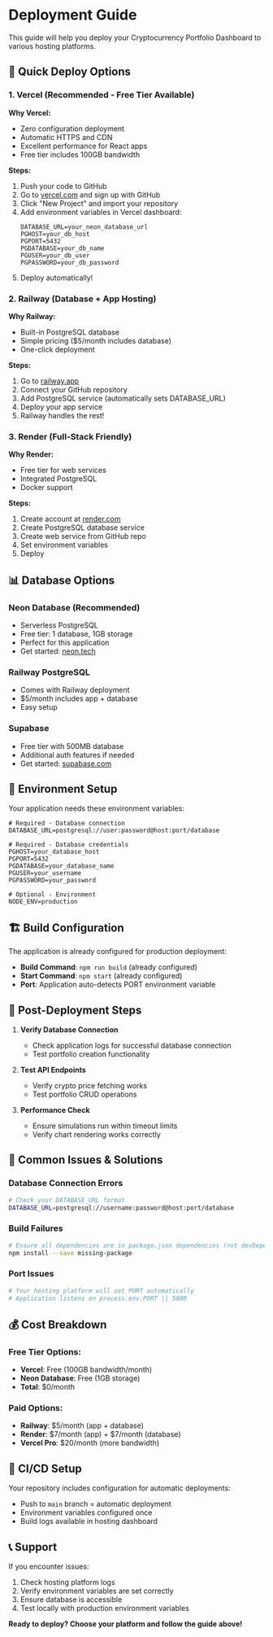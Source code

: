 # Deployment Guide

This guide will help you deploy your Cryptocurrency Portfolio Dashboard to various hosting platforms.

## 🚀 Quick Deploy Options

### 1. Vercel (Recommended - Free Tier Available)

**Why Vercel:**
- Zero configuration deployment
- Automatic HTTPS and CDN
- Excellent performance for React apps
- Free tier includes 100GB bandwidth

**Steps:**
1. Push your code to GitHub
2. Go to [vercel.com](https://vercel.com) and sign up with GitHub
3. Click "New Project" and import your repository
4. Add environment variables in Vercel dashboard:
   ```
   DATABASE_URL=your_neon_database_url
   PGHOST=your_db_host
   PGPORT=5432
   PGDATABASE=your_db_name
   PGUSER=your_db_user
   PGPASSWORD=your_db_password
   ```
5. Deploy automatically!

### 2. Railway (Database + App Hosting)

**Why Railway:**
- Built-in PostgreSQL database
- Simple pricing ($5/month includes database)
- One-click deployment

**Steps:**
1. Go to [railway.app](https://railway.app)
2. Connect your GitHub repository
3. Add PostgreSQL service (automatically sets DATABASE_URL)
4. Deploy your app service
5. Railway handles the rest!

### 3. Render (Full-Stack Friendly)

**Why Render:**
- Free tier for web services
- Integrated PostgreSQL
- Docker support

**Steps:**
1. Create account at [render.com](https://render.com)
2. Create PostgreSQL database service
3. Create web service from GitHub repo
4. Set environment variables
5. Deploy

## 📊 Database Options

### Neon Database (Recommended)
- Serverless PostgreSQL
- Free tier: 1 database, 1GB storage
- Perfect for this application
- Get started: [neon.tech](https://neon.tech)

### Railway PostgreSQL
- Comes with Railway deployment
- $5/month includes app + database
- Easy setup

### Supabase
- Free tier with 500MB database
- Additional auth features if needed
- Get started: [supabase.com](https://supabase.com)

## 🔧 Environment Setup

Your application needs these environment variables:

```env
# Required - Database connection
DATABASE_URL=postgresql://user:password@host:port/database

# Required - Database credentials  
PGHOST=your_database_host
PGPORT=5432
PGDATABASE=your_database_name
PGUSER=your_username
PGPASSWORD=your_password

# Optional - Environment
NODE_ENV=production
```

## 🏗️ Build Configuration

The application is already configured for production deployment:

- **Build Command**: `npm run build` (already configured)
- **Start Command**: `npm start` (already configured)
- **Port**: Application auto-detects PORT environment variable

## 📱 Post-Deployment Steps

1. **Verify Database Connection**
   - Check application logs for successful database connection
   - Test portfolio creation functionality

2. **Test API Endpoints**
   - Verify crypto price fetching works
   - Test portfolio CRUD operations

3. **Performance Check**
   - Ensure simulations run within timeout limits
   - Verify chart rendering works correctly

## 🐛 Common Issues & Solutions

### Database Connection Errors
```bash
# Check your DATABASE_URL format
DATABASE_URL=postgresql://username:password@host:port/database
```

### Build Failures
```bash
# Ensure all dependencies are in package.json dependencies (not devDependencies)
npm install --save missing-package
```

### Port Issues
```bash
# Your hosting platform will set PORT automatically
# Application listens on process.env.PORT || 5000
```

## 💰 Cost Breakdown

### Free Tier Options:
- **Vercel**: Free (100GB bandwidth/month)
- **Neon Database**: Free (1GB storage)
- **Total**: $0/month

### Paid Options:
- **Railway**: $5/month (app + database)
- **Render**: $7/month (app) + $7/month (database)
- **Vercel Pro**: $20/month (more bandwidth)

## 🔄 CI/CD Setup

Your repository includes configuration for automatic deployments:

- Push to `main` branch = automatic deployment
- Environment variables configured once
- Build logs available in hosting dashboard

## 📞 Support

If you encounter issues:

1. Check hosting platform logs
2. Verify environment variables are set correctly
3. Ensure database is accessible
4. Test locally with production environment variables

**Ready to deploy? Choose your platform and follow the guide above!**